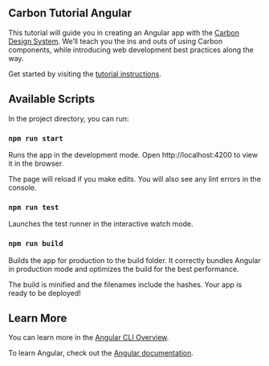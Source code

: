 ## Carbon Tutorial Angular
This tutorial will guide you in creating an Angular app with the [Carbon Design System](https://www.carbondesignsystem.com/). We’ll teach you the ins and outs of using Carbon components, while introducing web development best practices along the way.

Get started by visiting the [tutorial instructions](https://www.carbondesignsystem.com/tutorial/angular/overview).

## Available Scripts
In the project directory, you can run:

### `npm run start`
Runs the app in the development mode.
Open http://localhost:4200 to view it in the browser.

The page will reload if you make edits.
You will also see any lint errors in the console.

### `npm run test`
Launches the test runner in the interactive watch mode.

### `npm run build`
Builds the app for production to the build folder.
It correctly bundles Angular in production mode and optimizes the build for the best performance.

The build is minified and the filenames include the hashes.
Your app is ready to be deployed!

## Learn More
You can learn more in the [Angular CLI Overview](https://angular.io/cli).

To learn Angular, check out the [Angular documentation](https://angular.io/docs).
